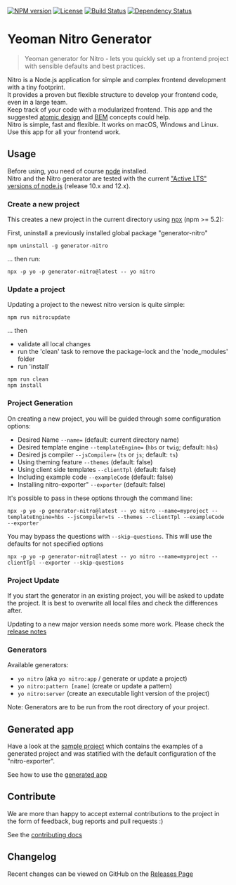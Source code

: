 [![NPM version](https://badge.fury.io/js/generator-nitro.svg)](https://npmjs.org/package/generator-nitro)
[![License](https://img.shields.io/badge/license-MIT-green.svg)](http://opensource.org/licenses/MIT) 
[![Build Status](https://github.com/namics/generator-nitro/workflows/ci/badge.svg)](https://github.com/namics/generator-nitro/actions)
[![Dependency Status](https://david-dm.org/namics/generator-nitro.svg?theme=shields.io)](https://david-dm.org/namics/generator-nitro)

# Yeoman Nitro Generator

> Yeoman generator for Nitro - lets you quickly set up a frontend project with sensible defaults and best practices.

Nitro is a Node.js application for simple and complex frontend development with a tiny footprint.  
It provides a proven but flexible structure to develop your frontend code, even in a large team.  
Keep track of your code with a modularized frontend. This app and the suggested
[atomic design](http://bradfrost.com/blog/post/atomic-web-design/) and [BEM](https://en.bem.info/method/definitions/)
concepts could help.  
Nitro is simple, fast and flexible. It works on macOS, Windows and Linux. Use this app for all your frontend work.

## Usage

Before using, you need of course [node](https://nodejs.org/) installed.  
Nitro and the Nitro generator are tested with the current 
["Active LTS" versions of node.js](https://github.com/nodejs/Release#release-schedule) (release 10.x and 12.x).

### Create a new project

This creates a new project in the current directory 
using [npx](https://www.npmjs.com/package/npx) (npm >= 5.2):

First, uninstall a previously installed global package "generator-nitro"

```
npm uninstall -g generator-nitro
```

... then run:

```
npx -p yo -p generator-nitro@latest -- yo nitro
```

### Update a project

Updating a project to the newest nitro version is quite simple:

```
npm run nitro:update
```

... then
* validate all local changes
* run the 'clean' task to remove the package-lock and the 'node_modules' folder
* run 'install'

```
npm run clean
npm install
```

### Project Generation

On creating a new project, you will be guided through some configuration options:

* Desired Name `--name=` (default: current directory name)
* Desired template engine `--templateEngine=` (`hbs` or `twig`; default: `hbs`)
* Desired js compiler `--jsCompiler=` (`ts` or `js`; default: `ts`)
* Using theming feature `--themes` (default: false)
* Using client side templates `--clientTpl` (default: false)
* Including example code `--exampleCode` (default: false)
* Installing nitro-exporter" `--exporter` (default: false)

It's possible to pass in these options through the command line:

```
npx -p yo -p generator-nitro@latest -- yo nitro --name=myproject --templateEngine=hbs --jsCompiler=ts --themes --clientTpl --exampleCode --exporter
```

You may bypass the questions with `--skip-questions`. This will use the defaults for not specified options

```
npx -p yo -p generator-nitro@latest -- yo nitro --name=myproject --clientTpl --exporter --skip-questions
```

### Project Update

If you start the generator in an existing project, you will be asked to update the project. 
It is best to overwrite all local files and check the differences after.

Updating to a new major version needs some more work. Please check the [release notes](https://github.com/namics/generator-nitro/releases)

### Generators

Available generators:

* `yo nitro` (aka `yo nitro:app` / generate or update a project)
* `yo nitro:pattern [name]` (create or update a pattern)
* `yo nitro:server` (create an executable light version of the project)

Note: Generators are to be run from the root directory of your project.

## Generated app

Have a look at the [sample project](https://nitro-project-test.netlify.app/) 
which contains the examples of a generated project and was statified with the default configuration of the "nitro-exporter".

See how to use the [generated app](https://github.com/namics/generator-nitro/blob/master/packages/project-nitro/project/docs/nitro.md)

## Contribute

We are more than happy to accept external contributions to the project in the form of feedback, bug reports and pull requests :)

See the [contributing docs](../../.github/contributing.md)  

## Changelog

Recent changes can be viewed on GitHub on the [Releases Page](https://github.com/namics/generator-nitro/releases)
